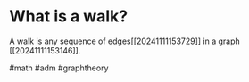 # What is a walk?
A walk is any sequence of edges[[20241111153729]] in a graph [[20241111153146]].

#math #adm #graphtheory